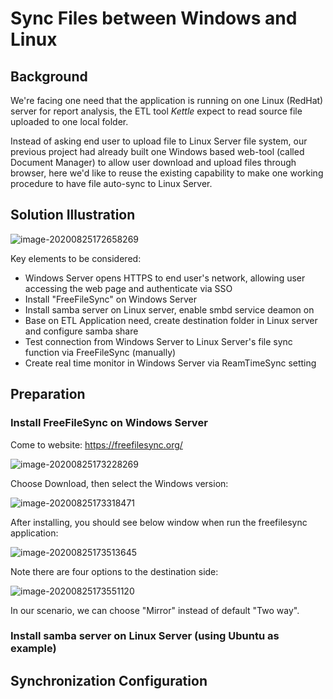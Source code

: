 # Sync Files between Windows and Linux

## Background

We're facing one need that the application is running on one Linux (RedHat) server for report analysis, the ETL tool _Kettle_ expect to read source file uploaded to one local folder.

Instead of asking end user to upload file to Linux Server file system, our previous project had already built one Windows based web-tool (called Document Manager) to allow user download and upload files through browser, here we'd like to reuse the existing capability to make one working procedure to have file auto-sync to Linux Server.

## Solution Illustration

![image-20200825172658269](C:\Users\v0cn037\AppData\Roaming\Typora\typora-user-images\image-20200825172658269.png)

Key elements to be considered:

- Windows Server opens HTTPS to end user's network, allowing user accessing the web page and authenticate via SSO
- Install "FreeFileSync" on Windows Server
- Install samba server on Linux server, enable smbd service deamon on
- Base on ETL Application need, create destination folder in Linux server and configure samba share
- Test connection from Windows Server to Linux Server's file sync function via FreeFileSync (manually)
- Create real time monitor in Windows Server via ReamTimeSync setting

## Preparation

### Install FreeFileSync on Windows Server

Come to website: https://freefilesync.org/

![image-20200825173228269](C:\Users\v0cn037\AppData\Roaming\Typora\typora-user-images\image-20200825173228269.png)

Choose Download, then select the Windows version:

![image-20200825173318471](C:\Users\v0cn037\AppData\Roaming\Typora\typora-user-images\image-20200825173318471.png)

After installing, you should see below window when run the freefilesync application:

![image-20200825173513645](C:\Users\v0cn037\AppData\Roaming\Typora\typora-user-images\image-20200825173513645.png)

Note there are four options to the destination side:

![image-20200825173551120](C:\Users\v0cn037\AppData\Roaming\Typora\typora-user-images\image-20200825173551120.png)

In our scenario, we can choose "Mirror" instead of default "Two way".

### Install samba server on Linux Server (using Ubuntu as example)

## Synchronization Configuration

